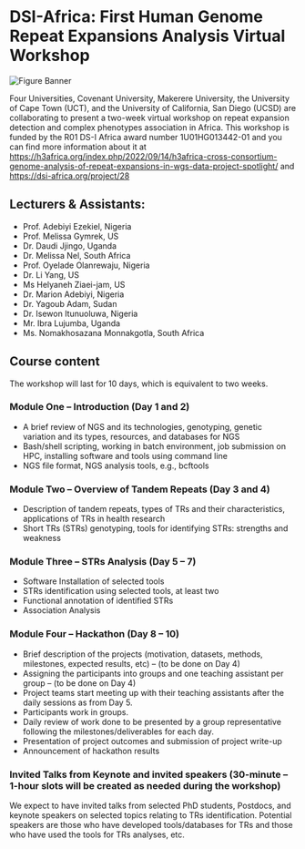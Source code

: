 # DSI-Africa: First Human Genome Repeat Expansions Analysis Virtual Workshop

![Figure Banner](https://github.com/ItunuIsewon/DS-I_Africa_Repeats_Workshop2024/blob/main/Images/dsi-africa-workshop-banner.png)


Four Universities, Covenant University, Makerere University, the University of Cape Town (UCT), and the University of California, San Diego (UCSD) are collaborating to present a two-week virtual workshop on repeat expansion detection and complex phenotypes association in Africa. This workshop is funded by the R01 DS-I Africa award number 1U01HG013442-01 and you can find more information about it at https://h3africa.org/index.php/2022/09/14/h3africa-cross-consortium-genome-analysis-of-repeat-expansions-in-wgs-data-project-spotlight/ and https://dsi-africa.org/project/28


## Lecturers & Assistants:
+ Prof. Adebiyi Ezekiel, Nigeria
+ Prof. Melissa Gymrek, US
+ Dr. Daudi Jjingo, Uganda
+ Dr. Melissa Nel, South Africa
+ Prof. Oyelade Olanrewaju, Nigeria
+ Dr. Li Yang, US
+ Ms Helyaneh Ziaei-jam, US
+ Dr. Marion Adebiyi, Nigeria
+ Dr. Yagoub Adam, Sudan
+ Dr. Isewon Itunuoluwa, Nigeria
+ Mr. Ibra Lujumba, Uganda
+ Ms. Nomakhosazana Monnakgotla, South Africa

## Course content

The workshop will last for 10 days, which is equivalent to two weeks.

### Module One – Introduction (Day 1 and 2)
+ A brief review of NGS and its technologies, genotyping, genetic variation and its types, resources, and databases for NGS
+ Bash/shell scripting, working in batch environment, job submission on HPC, installing software and tools using command line
+ NGS file format, NGS analysis tools, e.g., bcftools

### Module Two – Overview of Tandem Repeats (Day 3 and 4)
+ Description of tandem repeats, types of TRs and their characteristics, applications of TRs in health research
+ Short TRs (STRs) genotyping, tools for identifying STRs: strengths and weakness

### Module Three – STRs Analysis (Day 5 – 7)
+ Software Installation of selected tools
+ STRs identification using selected tools, at least two
+ Functional annotation of identified STRs
+ Association Analysis

### Module Four  – Hackathon (Day 8 – 10)
+ Brief description of the projects (motivation, datasets, methods, milestones, expected results, etc) – (to be done on Day 4)
+ Assigning the participants into groups and one teaching assistant per group – (to be done on Day 4)
+ Project teams start meeting up with their teaching assistants after the daily sessions as from Day 5.
+ Participants work in groups.
+ Daily review of work done to be presented by a group representative following the milestones/deliverables for each day.
+ Presentation of project outcomes and submission of project write-up
+ Announcement of hackathon results

### Invited Talks from Keynote and invited  speakers (30-minute – 1-hour slots will be created as needed during the workshop)
We expect to have invited talks from selected PhD students, Postdocs, and keynote speakers on selected topics relating to TRs identification.
Potential speakers are those who have developed tools/databases for TRs and those who have used the tools for TRs analyses, etc.
